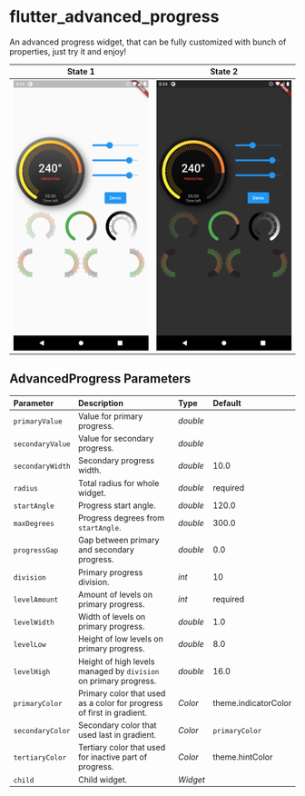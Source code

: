 # flutter_advanced_progress
An advanced progress widget, that can be fully customized with bunch of properties, just try it and enjoy!

| State 1 | State 2 |
|:-:|:-:|
| ![Flutter Advanced Progress Light](./PREVIEW_LIGHT.png) | ![Flutter Advanced Progress Dark](./PREVIEW_DARK.png) |


## AdvancedProgress Parameters
|Parameter|Description|Type|Default|
|:--------|:----------|:---|:------|
|`primaryValue`|Value for primary progress.|*double*||
|`secondaryValue`|Value for secondary progress.|*double*||
|`secondaryWidth`|Secondary progress width.|*double*|10.0|
|`radius`|Total radius for whole widget.|*double*|required|
|`startAngle`|Progress start angle.|*double*|120.0|
|`maxDegrees`|Progress degrees from `startAngle`.|*double*|300.0|
|`progressGap`|Gap between primary and secondary progress.|*double*|0.0|
|`division`|Primary progress division.|*int*|10|
|`levelAmount`|Amount of levels on primary progress.|*int*|required|
|`levelWidth`|Width of levels on primary progress.|*double*|1.0|
|`levelLow`|Height of low levels on primary progress.|*double*|8.0|
|`levelHigh`|Height of high levels managed by `division` on primary progress.|*double*|16.0|
|`primaryColor`|Primary color that used as a color for progress of first in gradient.|*Color*|theme.indicatorColor|
|`secondaryColor`|Secondary color that used last in gradient.|*Color*|`primaryColor`|
|`tertiaryColor`|Tertiary color that used for inactive part of progress.|*Color*|theme.hintColor|
|`child`|Child widget.|*Widget*||